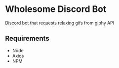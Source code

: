 # Wholesome Discord Bot
Discord bot that requests relaxing gifs from giphy API 

## Requirements
- Node
- Axios
- NPM